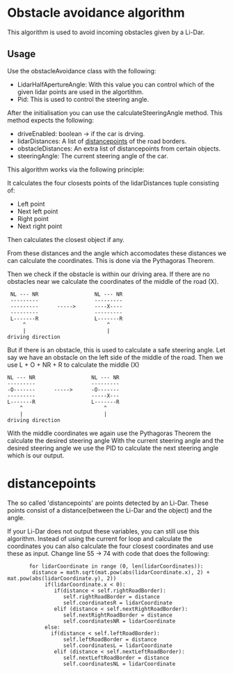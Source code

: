 # Obstacle avoidance algorithm
This algorithm is used to avoid incoming obstacles given by a Li-Dar.

## Usage
Use the obstacleAvoidance class with the following:
 - LidarHalfApertureAngle: With this value you can control which of the given lidar points are used in the algortithm.
 - Pid: This is used to control the steering angle.
 
 After the initialisation you can use the calculateSteeringAngle method.
 This method expects the following:
 - driveEnabled: boolean -> if the car is drving.
 - lidarDistances: A list of [distancepoints](#distancepoints) of the road borders.
 - obstacleDistances: An extra list of distancepoints from certain objects.
 - steeringAngle: The current steering angle of the car.
 
 This algorithm works via the following principle:
 
 It calculates the four closests points of the lidarDistances tuple consisting of:
 - Left point
 - Next left point
 - Right point
 - Next right point
 
 
 Then calculates the closest object if any.
 
 From these distances and the angle which accomodates these distances we can calculate the coordinates.
 This is done via the Pythagoras Theorem.
 
 Then we check if the obstacle is within our driving area.
 If there are no obstacles near we calculate the coordinates of the middle of the road (X).
   ```
    NL --- NR                  NL --- NR 
    ---------                  ---------
    ---------      ----->      ----X----
    ---------                  ---------
    L-------R                  L-------R
        ^                          ^
        |                          |
 driving direction
  ```

 But if there is an obstacle, this is used to calculate a safe steering angle.
 Let say we have an obstacle on the left side of the middle of the road.
 Then we use L + O + NR + R to calculate the middle (X)
  ```
 NL --- NR                  NL --- NR 
 ---------                  ---------
 -O-------      ----->      -O-------
 ---------                  -----X---
 L-------R                  L-------R
      ^                          ^
      |                          |
 driving direction
  ```
 With the middle coordinates we again use the Pythagoras Theorem the calculate the desired steering angle
 With the current steering angle and the desired steering angle we use the PID to calculate the next steering angle which is our output.
 
# distancepoints
The so called 'distancepoints' are points detected by an Li-Dar.
These points consist of a distance(between the Li-Dar and the object) and the angle.

If your Li-Dar does not output these variables, you can still use this algorithm. 
Instead of using the current for loop and calculate the coordinates you can also calculate the four closest coordinates and use these as input.
Change line 55 -> 74 with code that does the following: 

```     
       for lidarCoordinate in range (0, len(lidarCoordinates)):
        distance = math.sqrt(mat.pow(abs(lidarCoordinate.x), 2) + mat.pow(abs(lidarCoordinate.y), 2))
            if(lidarCoordinate.x < 0):
               if(distance < self.rightRoadBorder):
                  self.rightRoadBorder = distance
                  self.coordinatesR = lidarCoordinate
               elif (distance < self.nextRightRoadBorder):
                  self.nextRightRoadBorder = distance
                  self.coordinatesNR = lidarCoordinate
            else:
              if(distance < self.leftRoadBorder):
                  self.leftRoadBorder = distance
                  self.coordinatesL = lidarCoordinate
               elif (distance < self.nextLeftRoadBorder):
                  self.nextLeftRoadBorder = distance
                  self.coordinatesNL = lidarCoordinate
                  
```
